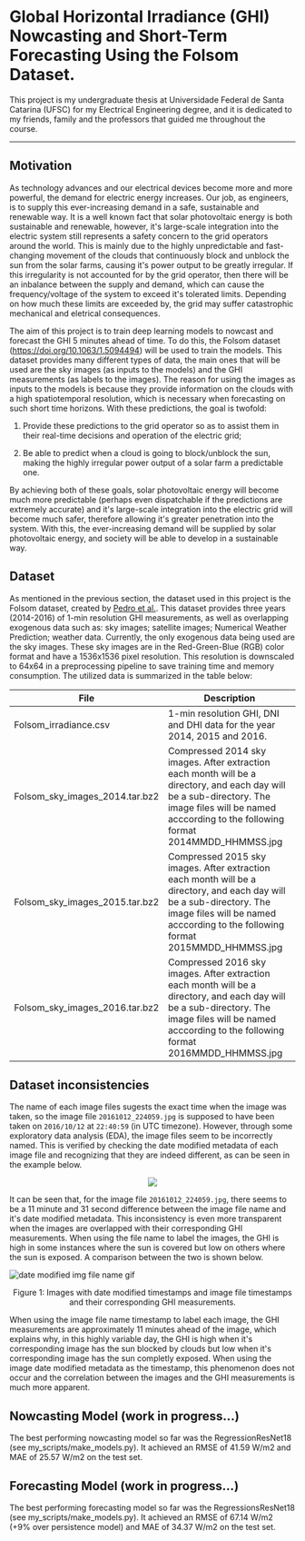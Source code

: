 # Global Horizontal Irradiance (GHI) Nowcasting and Short-Term Forecasting Using the Folsom Dataset.
This project is my undergraduate thesis at Universidade Federal de Santa Catarina (UFSC) for my Electrical Engineering degree, and it is dedicated to my friends, family and the professors that guided me throughout the course.

---
## Motivation
As technology advances and our electrical devices become more and more powerful, the demand for electric energy increases. Our job, as engineers, is to supply this ever-increasing demand in a safe, sustainable and renewable way. It is a well known fact that solar photovoltaic energy is both sustainable and renewable, however, it's large-scale integration into the electric system still represents a safety concern to the grid operators around the world. This is mainly due to the highly unpredictable and fast-changing movement of the clouds that continuously block and unblock the sun from the solar farms, causing it's power output to be greatly irregular. If this irregularity is not accounted for by the grid operator, then there will be an inbalance between the supply and demand, which can cause the frequency/voltage of the system to exceed it's tolerated limits. Depending on how much these limits are exceeded by, the grid may suffer catastrophic mechanical and eletrical consequences. 

The aim of this project is to train deep learning models to nowcast and forecast the GHI 5 minutes ahead of time. To do this, the Folsom dataset (https://doi.org/10.1063/1.5094494) will be used to train the models. This dataset provides many different types of data, the main ones that will be used are the sky images (as inputs to the models) and the GHI measurements (as labels to the images). The reason for using the images as inputs to the models is because they provide information on the clouds with a high spatiotemporal resolution, which is necessary when forecasting on such short time horizons. With these predictions, the goal is twofold:

1. Provide these predictions to the grid operator so as to assist them in their real-time decisions and operation of the electric grid;

2. Be able to predict when a cloud is going to block/unblock the sun, making the highly irregular power output of a solar farm a predictable one.

By achieving both of these goals, solar photovoltaic energy will become much more predictable (perhaps even dispatchable if the predictions are extremely accurate) and it's large-scale integration into the electric grid will become much safer, therefore allowing it's greater penetration into the system. With this, the ever-increasing demand will be supplied by solar photovoltaic energy, and society will be able to develop in a sustainable way.

## Dataset
As mentioned in the previous section, the dataset used in this project is the Folsom dataset, created by [Pedro et al.][cc-by]. This dataset provides three years (2014-2016) of 1-min resolution GHI measurements, as well as overlapping exogenous data such as: sky images; satellite images; Numerical Weather Prediction; weather data. Currently, the only exogenous data being used are the sky images. These sky images are in the Red-Green-Blue (RGB) color format and have a 1536x1536 pixel resolution. This resolution is downscaled to 64x64 in a preprocessing pipeline to save training time and memory consumption. The utilized data is summarized in the table below:

| File | Description |
| ------------- | ------------- |
| Folsom_irradiance.csv | 1-min resolution GHI, DNI and DHI data for the year 2014, 2015 and 2016. | 
| Folsom_sky_images_2014.tar.bz2 | Compressed 2014 sky images. After extraction each month will be a directory, and each day will be a sub-directory. The image files will be named acccording to the following format 2014MMDD_HHMMSS.jpg
| Folsom_sky_images_2015.tar.bz2 | Compressed 2015 sky images. After extraction each month will be a directory, and each day will be a sub-directory. The image files will be named acccording to the following format 2015MMDD_HHMMSS.jpg
| Folsom_sky_images_2016.tar.bz2 | Compressed 2016 sky images. After extraction each month will be a directory, and each day will be a sub-directory. The image files will be named acccording to the following format 2016MMDD_HHMMSS.jpg

[cc-by]:  https://doi.org/10.1063/1.5094494

## Dataset inconsistencies
The name of each image files sugests the exact time when the image was taken, so the image file `20161012_224059.jpg` is supposed to have been taken on `2016/10/12` at `22:40:59` (in UTC timezone). However, through some exploratory data analysis (EDA), the image files seem to be incorrectly named. This is verified by checking the date modified metadata of each image file and recognizing that they are indeed different, as can be seen in the example below.

<div align=center><image src="./repo_images/date_modified.png"></div>

It can be seen that, for the image file `20161012_224059.jpg`, there seems to be a 11 minute and 31 second difference between the image file name and it's date modified metadata. This inconsistency is even more transparent when the images are overlapped with their corresponding GHI measurements. When using the file name to label the images, the GHI is high in some instances where the sun is covered but low on others where the sun is exposed. A comparison between the two is shown below.

![date modified img file name gif](/repo_images/date_modif_img_file.gif)
<p align=center>
Figure 1: Images with date modified timestamps and image file timestamps and their corresponding GHI measurements.
</p>

When using the image file name timestamp to label each image, the GHI measurements are approximately 11 minutes ahead of the image, which explains why, in this highly variable day, the GHI is high when it's corresponding image has the sun blocked by clouds but low when it's corresponding image has the sun completly exposed. When using the image date modified metadata as the timestamp, this phenomenon does not occur and the correlation between the images and the GHI measurements is much more apparent. 

## Nowcasting Model (work in progress...)
The best performing nowcasting model so far was the RegressionResNet18 (see my_scripts/make_models.py). It achieved an RMSE of 41.59 W/m2 and MAE of 25.57 W/m2 on the test set.

## Forecasting Model (work in progress...)
The best performing forecasting model so far was the RegressionsResNet18 (see my_scripts/make_models.py). It achieved an RMSE of 67.14 W/m2 (+9% over persistence model) and MAE of 34.37 W/m2 on the test set.
